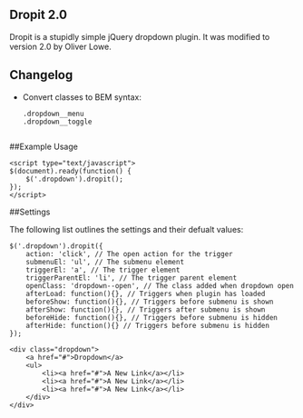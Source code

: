 ## Dropit 2.0

Dropit is a stupidly simple jQuery dropdown plugin. It was modified to version 2.0 by Oliver Lowe.

## Changelog
* Convert classes to BEM syntax:
    ```
    .dropdown__menu
    .dropdown__toggle


##Example Usage

    <script type="text/javascript">
    $(document).ready(function() {
        $('.dropdown').dropit();
    });
    </script>

##Settings

The following list outlines the settings and their defualt values:

    $('.dropdown').dropit({
        action: 'click', // The open action for the trigger
        submenuEl: 'ul', // The submenu element
        triggerEl: 'a', // The trigger element
        triggerParentEl: 'li', // The trigger parent element
        openClass: 'dropdown--open', // The class added when dropdown open
        afterLoad: function(){}, // Triggers when plugin has loaded
        beforeShow: function(){}, // Triggers before submenu is shown
        afterShow: function(){}, // Triggers after submenu is shown
        beforeHide: function(){}, // Triggers before submenu is hidden
        afterHide: function(){} // Triggers before submenu is hidden
    });


```
<div class="dropdown">
    <a href="#">Dropdown</a>
    <ul>
        <li><a href="#">A New Link</a></li>
        <li><a href="#">A New Link</a></li>
        <li><a href="#">A New Link</a></li>
    </div>
</div>
```